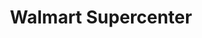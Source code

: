 ---
title: "Walmart Supercenter"
url: /atlanta-college-park/walmart-supercenter/
shop: supermarket
---